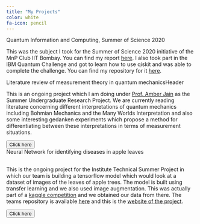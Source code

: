 ```yaml
---
title: "My Projects"
color: white
fa-icon: pencil
---
```


<div class="container">
  <div class="row">
    <div class="col-sm-12 col-md-4">
      <div class="custom-column">
        <div class="custom-column-header">Quantum Information and Computing, Summer of Science 2020</div>
        <div class="custom-column-content">
          <p>This was the subject I took for the Summer of Science 2020 initiative of the MnP Club IIT Bombay. You can find my report <a href="https://github.com/mahadevans2432/Quantum-Information-and-Computing-SoS-2020">here</a>. I also took part in the IBM Quantum Challenge and got to learn how to use qiskit and was able to complete the challenge. You can find my repository for it <a href="https://github.com/mahadevans2432/IBM-Quantum-Challenge">here</a>.
    </p>
        </div>
      </div>
    </div>
    <div class="col-sm-12 col-md-4">
      <div class="custom-column">        
        <div class="custom-column-header">Literature review of measurement theory in quantum mechanicsHeader</div>
        <div class="custom-column-content">
          <p>This is an ongoing project which I am doing under <a href="http://ether.chem.iitb.ac.in/people/Faculty/prof/ajain.html">Prof. Amber Jain</a> as the Summer Undergraduate Research Project. We are currently reading literature concerning different interpretations of quantum mechanics including Bohmian Mechanics and the Many Worlds Interpretation and also some interesting gedanken experiments which propose a method for differentiating between these interpretations in terms of measurement situations.
    </p>
        </div>
        <div class="custom-column-footer"><button class="btn btn-primary btn-lg">Click here</button></div>
      </div>
    </div>
    <div class="col-sm-12 col-md-4">
      <div class="custom-column">
        <div class="custom-column-header">Neural Network for identifying diseases in apple leaves</div>
        <div class="custom-column-content">
          <h2></h2> <p>This is the ongoing project for the Institute Technical Summer Project in which our team is building a tensorflow model which would look at a dataset of images of the leaves of apple trees. The model is built using transfer learning and we also used image augmentation. This was actually part of a <a href="https://www.kaggle.com/c/plant-pathology-2020-fgvc7/overview">kaggle competition</a> and we obtained our data from there. The teams repository is available <a href="https://github.com/Leaf-Scrutiny-Department">here</a> and this is the <a href="to be made">website of the project</a>.
    </p>
  </div>
        </div>
        <div class="custom-column-footer"><button class="btn btn-primary btn-lg">Click here</button></div>
      </div>
    </div>
  </div>
</div>

